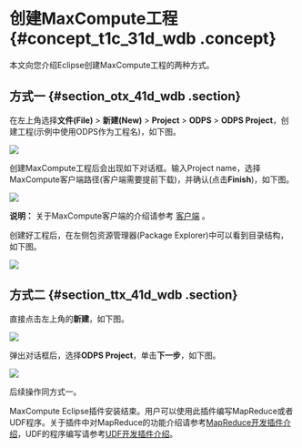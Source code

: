 # 创建MaxCompute工程 {#concept_t1c_31d_wdb .concept}

本文向您介绍Eclipse创建MaxCompute工程的两种方式。

## 方式一 {#section_otx_41d_wdb .section}

在左上角选择**文件\(File\)** \> **新建\(New\)** \> **Project** \> **ODPS** \> **ODPS Project**，创建工程\(示例中使用ODPS作为工程名\)，如下图。

![](http://static-aliyun-doc.oss-cn-hangzhou.aliyuncs.com/assets/img/12151/15450226772937_zh-CN.png)

创建MaxCompute工程后会出现如下对话框。输入Project name，选择MaxCompute客户端路径\(客户端需要提前下载\)，并确认\(点击**Finish**\)，如下图。

![](http://static-aliyun-doc.oss-cn-hangzhou.aliyuncs.com/assets/img/12151/15450226772938_zh-CN.png)

**说明：** 关于MaxCompute客户端的介绍请参考 [客户端](intl.zh-CN/工具及下载/客户端.md) 。

创建好工程后，在左侧包资源管理器\(Package Explorer\)中可以看到目录结构，如下图。

![](http://static-aliyun-doc.oss-cn-hangzhou.aliyuncs.com/assets/img/12151/15450226772939_zh-CN.png)

## 方式二 {#section_ttx_41d_wdb .section}

直接点击左上角的**新建**，如下图。

![](http://static-aliyun-doc.oss-cn-hangzhou.aliyuncs.com/assets/img/12151/15450226772940_zh-CN.png)

弹出对话框后，选择**ODPS Project**，单击**下一步**，如下图。

![](http://static-aliyun-doc.oss-cn-hangzhou.aliyuncs.com/assets/img/12151/15450226772941_zh-CN.png)

后续操作同方式一。

MaxCompute Eclipse插件安装结束。用户可以使用此插件编写MapReduce或者UDF程序。关于插件中对MapReduce的功能介绍请参考[MapReduce开发插件介绍](intl.zh-CN/工具及下载/Eclipse开发插件/MapReduce开发插件介绍.md)，UDF的程序编写请参考[UDF开发插件介绍](intl.zh-CN/工具及下载/Eclipse开发插件/UDF开发插件介绍.md)。

